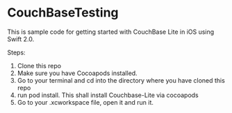 # CouchBaseTesting
This is sample code for getting started with CouchBase Lite in iOS using Swift 2.0. 

Steps:
1. Clone this repo 
2. Make sure you have Cocoapods installed. 
3. Go to your terminal and cd into the directory where you have cloned this repo 
4. run pod install. This shall install Couchbase-Lite via cocoapods
5. Go to your .xcworkspace file, open it and run it. 
